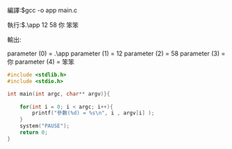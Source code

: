 編譯:$gcc -o app main.c

執行:$.\app 12 58 你 笨笨

輸出:

parameter (0) = .\app
parameter (1) = 12
parameter (2) = 58
parameter (3) = 你
parameter (4) = 笨笨



```c
#include <stdlib.h>
#include <stdio.h>

int main(int argc, char** argv)}{
    
    for(int i = 0; i < argc; i++){
        printf("參數(%d) = %s\n", i , argv[i] );        
    }
    system("PAUSE");
    return 0;
}


```

